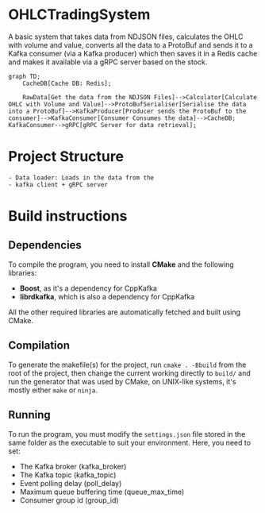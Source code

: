 # OHLCTradingSystem

A basic system that takes data from NDJSON files, calculates the OHLC with
volume and value, converts all the data to a ProtoBuf and sends it to a Kafka consumer (via a Kafka producer) which then saves it in a Redis cache and makes it available via a gRPC server based on the stock.

```mermaid
graph TD;
	CacheDB[Cache DB: Redis];

	RawData[Get the data from the NDJSON Files]-->Calculator[Calculate OHLC with Volume and Value]-->ProtoBufSerialiser[Serialise the data into a ProtoBuf]-->KafkaProducer[Producer sends the ProtoBuf to the consumer]-->KafkaConsumer[Consumer Consumes the data]-->CacheDB;
KafkaConsumer-->gRPC[gRPC Server for data retrieval];
```

# Project Structure

    - Data loader: Loads in the data from the
    - kafka client + gRPC server

# Build instructions

## Dependencies

To compile the program, you need to install **CMake** and the following libraries:

- **Boost**, as it's a dependency for CppKafka
- **librdkafka**, which is also a dependency for CppKafka

All the other required libraries are automatically fetched and built using CMake.

## Compilation

To generate the makefile(s) for the project, run `cmake . -Bbuild` from the root of the project, then change the current working directly to `build/` and run the generator that was used by CMake, on UNIX-like systems, it's mostly either `make` or `ninja`.

## Running

To run the program, you must modify the `settings.json` file stored in the same folder as the executable to suit your environment. Here, you need to set:

- The Kafka broker (kafka_broker)
- The Kafka topic (kafka_topic)
- Event polling delay (poll_delay)
- Maximum queue buffering time (queue_max_time)
- Consumer group id (group_id)
